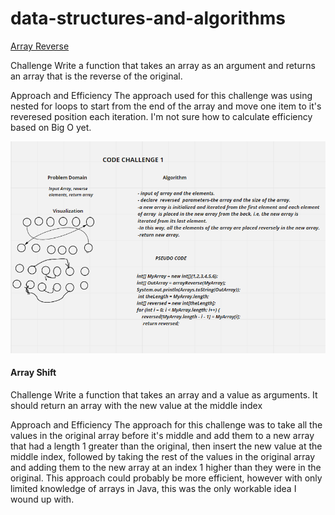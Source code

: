 # data-structures-and-algorithms

[Array Reverse](/challenge401/src/main/java/challenges/ArrayReverse)


Challenge
Write a function that takes an array as an argument and returns an array that is the reverse of the original.

Approach and Efficiency
The approach used for this challenge was using nested for loops to start from the end of the array and move one item to it's reveresed position each iteration. I'm not sure how to calculate efficiency based on Big O yet.

![img](/challenge401/src/main/java/challenges/ArrayReverse/assets/Screenshot%202020-09-14%20204733.png)



#### Array Shift
Challenge
Write a function that takes an array and a value as arguments. It should return an array with the new value at the middle index

Approach and Efficiency
The approach for this challenge was to take all the values in the original array before it's middle and add them to a new array that had a length 1 greater than the original, then insert the new value at the middle index, followed by taking the rest of the values in the original array and adding them to the new array at an index 1 higher than they were in the original. This approach could probably be more efficient, however with only limited knowledge of arrays in Java, this was the only workable idea I wound up with.
